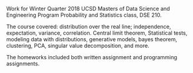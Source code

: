 Work for Winter Quarter 2018 UCSD Masters of Data Science and Engineering Program Probability and Statistics class, DSE 210.

The course covered: distribution over the real line; independence, expectation, variance, correlation. Central limit theorem, Statistical tests, modeling data with distributions, generative models, bayes theorem, clustering, PCA, singular value decomposition, and more.

The homeworks included both written assignment and programming assignments.
